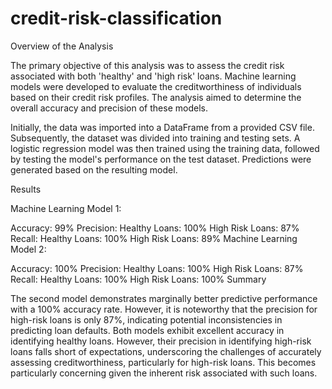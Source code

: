 # credit-risk-classification

Overview of the Analysis

The primary objective of this analysis was to assess the credit risk associated with both 'healthy' and 'high risk' loans. Machine learning models were developed to evaluate the creditworthiness of individuals based on their credit risk profiles. The analysis aimed to determine the overall accuracy and precision of these models.

Initially, the data was imported into a DataFrame from a provided CSV file. Subsequently, the dataset was divided into training and testing sets. A logistic regression model was then trained using the training data, followed by testing the model's performance on the test dataset. Predictions were generated based on the resulting model.

Results

Machine Learning Model 1:

Accuracy: 99%
Precision:
Healthy Loans: 100%
High Risk Loans: 87%
Recall:
Healthy Loans: 100%
High Risk Loans: 89%
Machine Learning Model 2:

Accuracy: 100%
Precision:
Healthy Loans: 100%
High Risk Loans: 87%
Recall:
Healthy Loans: 100%
High Risk Loans: 100%
Summary

The second model demonstrates marginally better predictive performance with a 100% accuracy rate. However, it is noteworthy that the precision for high-risk loans is only 87%, indicating potential inconsistencies in predicting loan defaults. Both models exhibit excellent accuracy in identifying healthy loans. However, their precision in identifying high-risk loans falls short of expectations, underscoring the challenges of accurately assessing creditworthiness, particularly for high-risk loans. This becomes particularly concerning given the inherent risk associated with such loans.

